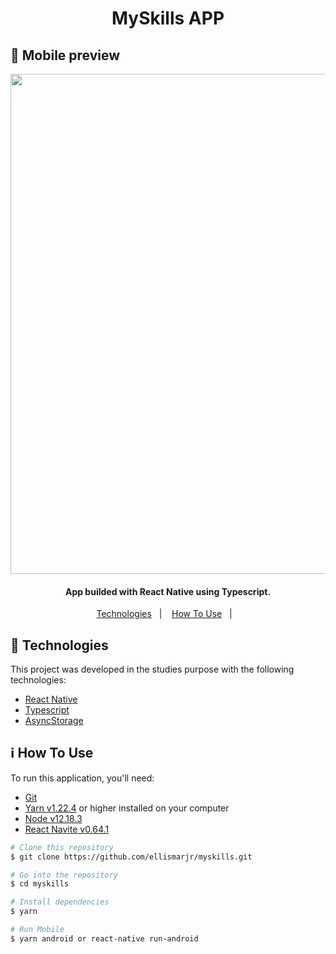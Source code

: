 <h1 align="center">
  MySkills APP
</h1>

## :iphone: Mobile preview
<p align="left">
  <img height="800" src="https://github.com/ellismarjr/myskills/blob/master/preview.gif">
</p>

<h4 align="center">
  App builded with React Native using Typescript.
</h4>

<p align="center">
  <a href="#rocket-technologies">Technologies</a>&nbsp;&nbsp;&nbsp;|&nbsp;&nbsp;&nbsp;
  <a href="#information_source-how-to-use">How To Use</a>&nbsp;&nbsp;&nbsp;|&nbsp;&nbsp;&nbsp;
</p>

## :rocket: Technologies

This project was developed in the studies purpose with the following technologies:

- [React Native](https://reactnative.dev/)
- [Typescript](https://www.typescriptlang.org/)
- [AsyncStorage](https://react-native-async-storage.github.io/async-storage/)


## :information_source: How To Use

To run this application, you'll need:
- [Git](https://git-scm.com)
- [Yarn v1.22.4](https://yarnpkg.com/) or higher installed on your computer
- [Node v12.18.3](https://nodejs.org/en/)
- [React Navite v0.64.1](https://reactnative.dev/)

```bash
# Clone this repository
$ git clone https://github.com/ellismarjr/myskills.git

# Go into the repository
$ cd myskills

# Install dependencies
$ yarn

# Run Mobile
$ yarn android or react-native run-android

```


